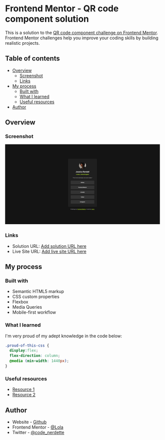 # Frontend Mentor - QR code component solution

This is a solution to the [QR code component challenge on Frontend Mentor](https://www.frontendmentor.io/challenges/qr-code-component-iux_sIO_H). Frontend Mentor challenges help you improve your coding skills by building realistic projects. 

## Table of contents

- [Overview](#overview)
  - [Screenshot](#screenshot)
  - [Links](#links)
- [My process](#my-process)
  - [Built with](#built-with)
  - [What I learned](#what-i-learned)
  - [Useful resources](#useful-resources)
- [Author](#author)


## Overview

### Screenshot

![](./design/desktop-design.png)

### Links

- Solution URL: [Add solution URL here](https://your-solution-url.com)
- Live Site URL: [Add live site URL here](https://your-live-site-url.com)

## My process

### Built with

- Semantic HTML5 markup
- CSS custom properties
- Flexbox
- Media Queries
- Mobile-first workflow

### What I learned
   I'm very proud of my adept knowledge in the code below:

```css
.proud-of-this-css {
  display:flex;
  flex-direction: column;
  @media (min-width: 1440px);
}
```

### Useful resources

- [Resource 1](https://www.w3school.com) 
- [Resource 2](https://www.chatgpt.com)

## Author

- Website - [Github](https://github.com/lola-ilori)
- Frontend Mentor - [@Lola](https://www.frontendmentor.io/profile/lola)
- Twitter - [@code_nerdette](https://www.twitter.com/Code_Nerdette)

